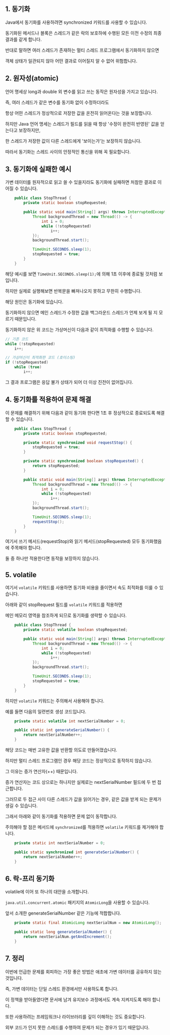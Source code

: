 ## 1. 동기화

Java에서 동기화를 사용하려면 synchronized 키워드를 사용할 수 있습니다.

동기화된 메서드나 블록은 스레드가 같은 락의 보호하에 수행된 모든 이전 수정의 최종 결과를 같게 합니다.

반대로 말하면 여러 스레드가 존재하는 멀티 스레드 프로그램에서 동기화하지 않으면

객체 상태가 일관되지 않아 어떤 결과로 이어질지 알 수 없어 위험합니다.

## 2. 원자성(atomic)

언어 명세상 long과 double 외 변수를 읽고 쓰는 동작은 원자성을 가지고 있습니다.

즉, 여러 스레드가 같은 변수를 동기화 없이 수정하더라도 

항상 어떤 스레드가 정상적으로 저장한 값을 온전히 읽어온다는 것을 보장합니다.

하지만 Java 언어 명세는 스레드가 필드를 읽을 때 항상 '수정이 완전히 반영된' 값을 얻는다고 보장하지만,

한 스레드가 저장한 값이 다른 스레드에게 '보이는가'는 보장하지 않습니다.

따라서 동기화는 스레드 사이의 안정적인 통신을 위해 꼭 필요합니다.

## 3. 동기화에 실패한 예시

가변 데이터를 원자적으로 읽고 쓸 수 있을지라도 동기화에 실패하면 처참한 결과로 이어질 수 있습니다.

```java
    public class StopThread {
        private static boolean stopRequested;

        public static void main(String[] args) throws InterruptedException {
            Thread backgroundThread = new Thread(() -> {
                int i = 0;
                while (!stopRequested)
                    i++;
            });
            backgroundThread.start();

            TimeUnit.SECONDS.sleep(1);
            stopRequested = true;
        }
    }
```

해당 예시를 보면 `TimeUnit.SECONDS.sleep(1);`에 의해 1초 이후에 종료될 것처럼 보입니다.

하지만 실제로 실행해보면 반복문을 빠져나오지 못하고 무한히 수행합니다.

해당 원인은 동기화에 있습니다.

동기화하지 않으면 메인 스레드가 수정한 값을 백그라운드 스레드가 언제 보게 될 지 모르기 때문입니다.

동기화하지 않은 위 코드는 가상머신이 다음과 같이 최적화를 수행할 수 있습니다.

```java
// 기존 코드
while (!stopRequested)
    i++;

// 가상머신이 최적화한 코드 (호이스팅)
if (!stopRequested)
    while (true)
        i++;
```

그 결과 프로그램은 응답 불가 상태가 되어 더 이상 진전이 없어집니다.

## 4. 동기화를 적용하여 문제 해결

이 문제를 해결하기 위해 다음과 같이 동기화 한다면 1초 후 정상적으로 종료되도록 해결할 수 있습니다.

```java
    public class StopThread {
        private static boolean stopRequested;

        private static synchronized void requestStop() {
            stopRequested = true;
        }

        private static synchronized boolean stopRequested() {
            return stopRequested;
        }

        public static void main(String[] args) throws InterruptedException {
            Thread backgroundThread = new Thread(() -> {
                int i = 0;
                while (!stopRequested)
                    i++;
            });
            backgroundThread.start();

            TimeUnit.SECONDS.sleep(1);
            requestStop();
        }
    }
```

여기서 쓰기 메서드(requestStop)와 읽기 메서드(stopRequested) 모두 동기화했음에 주목해야 합니다.

둘 중 하나만 적용한다면 동작을 보장하지 않습니다.

## 5. volatile

여기서 `volatile` 키워드를 사용하면 동기화 비용을 줄이면서 속도 최적화를 이룰 수 있습니다.

아래와 같이 stopRequest 필드를 `volatile` 키워드를 적용하면

메인 메모리 영역을 참조하게 되므로 동기화를 생략할 수 있습니다.

```java
    public class StopThread {
        private static volatile boolean stopRequested;

        public static void main(String[] args) throws InterruptedException {
            Thread backgroundThread = new Thread(() -> {
                int i = 0;
                while (!stopRequested)
                    i++;
            });
            backgroundThread.start();

            TimeUnit.SECONDS.sleep(1);
            stopRequested = true;
        }
    }
```

하지만 `volatile` 키워드는 주의해서 사용해야 합니다.

예를 들면 다음의 일련번호 생성 코드입니다.

```java
    private static volatile int nextSerialNumber = 0;

    public static int generateSerialNumber() {
        return nextSerialNumber++;
    }
```

해당 코드는 매번 고유한 값을 반환할 의도로 만들어졌습니다.

하지만 멀티 스레드 프로그램인 경우 해당 코드는 정상적으로 동작하지 않습니다.

그 이유는 증가 연산자(++) 때문입니다.

증가 연산자는 코드 상으로는 하나지만 실제로는 nextSerialNumber 필드에 두 번 접근합니다.

그러므로 두 접근 사이 다른 스레드가 값을 읽어가는 경우, 같은 값을 받게 되는 문제가 생길 수 있습니다.

그래서 아래와 같이 동기화를 적용하면 문제 없이 동작합니다.

주의해야 할 점은 메서드에 `synchronized`를 적용하면 `volatile` 키워드를 제거해야 합니다.

```java
    private static int nextSerialNumber = 0;

    public static synchronized int generateSerialNumber() {
        return nextSerialNumber++;
    }
```

## 6. 락-프리 동기화

volatile에 이어 또 하나의 대안을 소개합니다.

`java.util.concurrent.atomic` 패키지의 `AtomicLong`을 사용할 수 있습니다.

앞서 소개한 generateSerialNumber 같은 기능에 적합합니다.

```java
    private static final AtomicLong nextSerialNum = new AtomicLong();

    public static long generateSerialNumber() {
        return nextSerialNum.getAndIncrement();
    }
```

## 7. 정리

이번에 언급한 문제를 회피하는 가장 좋은 방법은 애초에 가변 데이터를 공유하지 않는 것입니다.

즉, 가변 데이터는 단일 스레드 환경에서만 사용하도록 합니다.

이 정책을 받아들였다면 문서에 남겨 유지보수 과정에서도 계속 지켜지도록 해야 합니다.

또한 사용하려는 프레임워크나 라이브러리를 깊이 이해하는 것도 중요합니다.

외부 코드가 인지 못한 스레드를 수행하여 문제가 되는 경우가 있기 때문입니다.